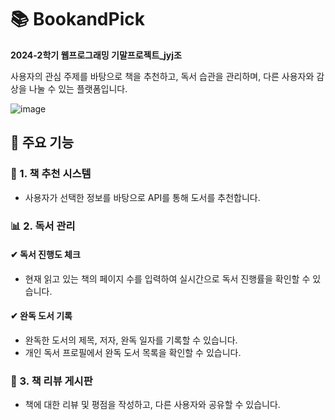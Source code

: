 # 📚 BookandPick

**2024-2학기 웹프로그래밍 기말프로젝트_jyj조**

사용자의 관심 주제를 바탕으로 책을 추천하고, 독서 습관을 관리하며, 다른 사용자와 감상을 나눌 수 있는 플랫폼입니다.

![image](https://github.com/user-attachments/assets/a7b9f42a-527c-4c7e-a9b1-19c7dbbbcd21)


## 🔹 주요 기능

### 📖 1. 책 추천 시스템
- 사용자가 선택한 정보를 바탕으로 API를 통해 도서를 추천합니다.

### 📊 2. 독서 관리
#### ✔ 독서 진행도 체크
- 현재 읽고 있는 책의 페이지 수를 입력하여 실시간으로 독서 진행률을 확인할 수 있습니다.

#### ✔ 완독 도서 기록
- 완독한 도서의 제목, 저자, 완독 일자를 기록할 수 있습니다.
- 개인 독서 프로필에서 완독 도서 목록을 확인할 수 있습니다.

### 💬 3. 책 리뷰 게시판
- 책에 대한 리뷰 및 평점을 작성하고, 다른 사용자와 공유할 수 있습니다.
